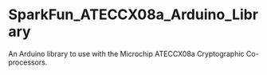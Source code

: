 # SparkFun_ATECCX08a_Arduino_Library
An Arduino library to use with the Microchip ATECCX08a Cryptographic Co-processors.
